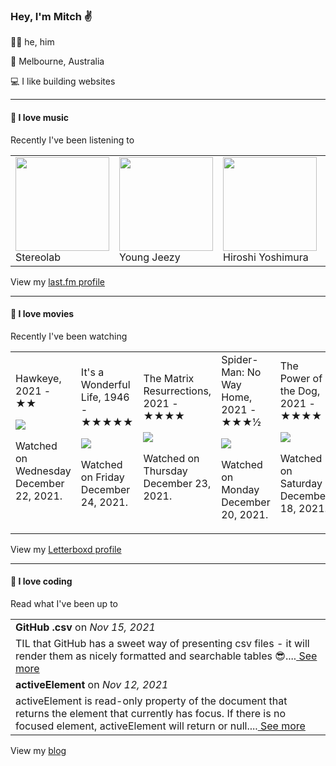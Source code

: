 <article><h3>Hey, I&#x27;m Mitch ✌️</h3><section><p>🙆‍♂️ he, him</p><p>📍 Melbourne, Australia</p><p>💻 I like building websites</p></section><hr/><section><h4>💽 I love music</h4><p>Recently I&#x27;ve been listening to</p><table><tbody><td><img src="https://lastfm.freetls.fastly.net/i/u/174s/b81a00734a2f70b34acde16c61fdfa71.png" height="150px" alt="" role="presentation"/><br/>Stereolab</td><td><img src="https://lastfm.freetls.fastly.net/i/u/174s/b987d1e862f442359e316f8a146b0f82.png" height="150px" alt="" role="presentation"/><br/>Young Jeezy</td><td><img src="https://lastfm.freetls.fastly.net/i/u/174s/b7313f329ac71e4357e36ec3aef3c661.png" height="150px" alt="" role="presentation"/><br/>Hiroshi Yoshimura</td><td><img src="https://lastfm.freetls.fastly.net/i/u/174s/cb8e41ecc96f769575babd440b81e795.png" height="150px" alt="" role="presentation"/><br/>Juice WRLD</td><td><img src="https://lastfm.freetls.fastly.net/i/u/174s/a073ac85e2fb427e99cb2d154af8935b.png" height="150px" alt="" role="presentation"/><br/>Yo La Tengo</td></tbody></table><span>View my <a href="https://www.last.fm/user/mylsb">last.fm profile</a></span></section><hr/><section><h4>📼 I love movies</h4><p>Recently I&#x27;ve been watching</p><table><tbody><td>Hawkeye, 2021 - ★★<br/><span> <p><img src="https://a.ltrbxd.com/resized/film-poster/8/0/6/6/3/7/806637-hawkeye-0-500-0-750-crop.jpg?k=af4f7d7a0b"/></p> <p>Watched on Wednesday December 22, 2021.</p> </span></td><td>It&#x27;s a Wonderful Life, 1946 - ★★★★★<br/><span> <p><img src="https://a.ltrbxd.com/resized/film-poster/5/0/9/4/9/50949-it-s-a-wonderful-life-0-500-0-750-crop.jpg?k=d39cc6c916"/></p> <p>Watched on Friday December 24, 2021.</p> </span></td><td>The Matrix Resurrections, 2021 - ★★★★<br/><span> <p><img src="https://a.ltrbxd.com/resized/sm/upload/hx/bm/p0/ov/matrix-0-500-0-750-crop.jpg?k=d5dc657dc8"/></p> <p>Watched on Thursday December 23, 2021.</p> </span></td><td>Spider-Man: No Way Home, 2021 - ★★★½<br/><span> <p><img src="https://a.ltrbxd.com/resized/film-poster/5/6/0/7/8/7/560787-spider-man-no-way-home-0-500-0-750-crop.jpg?k=af9b07b8f1"/></p> <p>Watched on Monday December 20, 2021.</p> </span></td><td>The Power of the Dog, 2021 - ★★★★<br/><span> <p><img src="https://a.ltrbxd.com/resized/film-poster/5/2/7/8/4/1/527841-the-power-of-the-dog-0-500-0-750-crop.jpg?k=500cfa4c78"/></p> <p>Watched on Saturday December 18, 2021.</p> </span></td></tbody></table><span>View my <a href="https://letterboxd.com/myslab/">Letterboxd profile</a></span></section><hr/><section><h4>📰 I love coding</h4><p>Read what I&#x27;ve been up to</p><table><tbody><tr><td><b>GitHub .csv</b> on <i>Nov 15, 2021</i></td></tr><tr><td><span>TIL that GitHub has a sweet way of presenting csv files - it will render them as nicely formatted and searchable tables 😎....</span><a href="https://world.hey.com/mitch.stewart/github-csv-cfba803e"> See more</a></td></tr><tr><td><b>activeElement</b> on <i>Nov 12, 2021</i></td></tr><tr><td><span>activeElement is read-only property of the document that returns the element that currently has focus. If there is no focused element, activeElement will return <body> or null....</span><a href="https://world.hey.com/mitch.stewart/activeelement-48c14c6a"> See more</a></td></tr></tbody></table><span>View my <a href="https://world.hey.com/mitch.stewart/">blog</a></span></section></article>